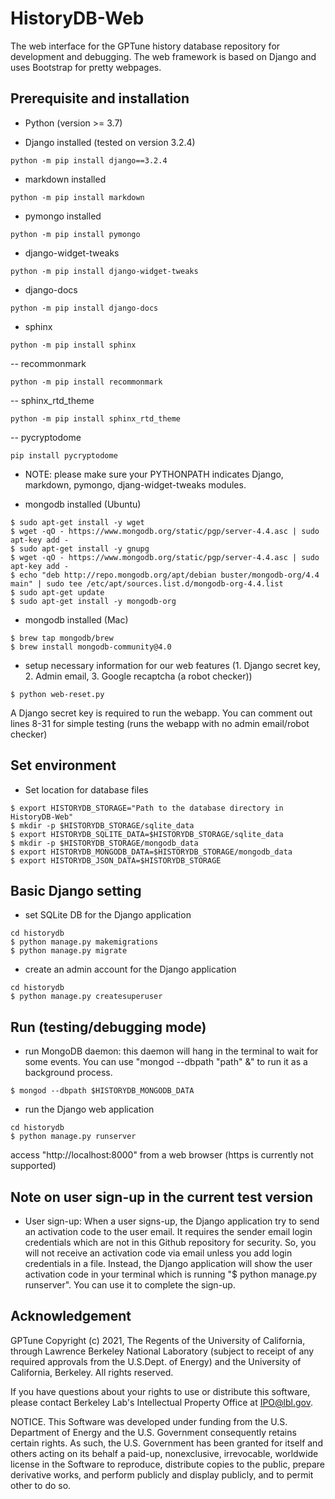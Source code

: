 # HistoryDB-Web

The web interface for the GPTune history database repository for development and debugging.
The web framework is based on Django and uses Bootstrap for pretty webpages.

## Prerequisite and installation

- Python (version >= 3.7)

- Django installed (tested on version 3.2.4)
```
python -m pip install django==3.2.4
```
- markdown installed
```
python -m pip install markdown
```
- pymongo installed
```
python -m pip install pymongo
```
- django-widget-tweaks
```
python -m pip install django-widget-tweaks
```
- django-docs
```
python -m pip install django-docs
```
- sphinx
```
python -m pip install sphinx
```
-- recommonmark
```
python -m pip install recommonmark
```
-- sphinx_rtd_theme
```
python -m pip install sphinx_rtd_theme
```
-- pycryptodome
```
pip install pycryptodome
```

- NOTE: please make sure your PYTHONPATH indicates Django, markdown, pymongo, djang-widget-tweaks modules.

- mongodb installed (Ubuntu)
```
$ sudo apt-get install -y wget
$ wget -qO - https://www.mongodb.org/static/pgp/server-4.4.asc | sudo apt-key add -
$ sudo apt-get install -y gnupg
$ wget -qO - https://www.mongodb.org/static/pgp/server-4.4.asc | sudo apt-key add -
$ echo "deb http://repo.mongodb.org/apt/debian buster/mongodb-org/4.4 main" | sudo tee /etc/apt/sources.list.d/mongodb-org-4.4.list
$ sudo apt-get update
$ sudo apt-get install -y mongodb-org
```

- mongodb installed (Mac)
```
$ brew tap mongodb/brew
$ brew install mongodb-community@4.0
```

- setup necessary information for our web features (1. Django secret key, 2. Admin email, 3. Google recaptcha (a robot checker))
```
$ python web-reset.py
```
A Django secret key is required to run the webapp. You can comment out lines 8-31 for simple testing (runs the webapp with no admin email/robot checker)

## Set environment

- Set location for database files
```
$ export HISTORYDB_STORAGE="Path to the database directory in HistoryDB-Web"
$ mkdir -p $HISTORYDB_STORAGE/sqlite_data
$ export HISTORYDB_SQLITE_DATA=$HISTORYDB_STORAGE/sqlite_data
$ mkdir -p $HISTORYDB_STORAGE/mongodb_data
$ export HISTORYDB_MONGODB_DATA=$HISTORYDB_STORAGE/mongodb_data
$ export HISTORYDB_JSON_DATA=$HISTORYDB_STORAGE
```

## Basic Django setting

- set SQLite DB for the Django application
```
cd historydb
$ python manage.py makemigrations
$ python manage.py migrate
```
- create an admin account for the Django application
```
cd historydb
$ python manage.py createsuperuser
```

## Run (testing/debugging mode)

- run MongoDB daemon: this daemon will hang in the terminal to wait for some events. You can use "mongod --dbpath "path" &" to run it as a background process.
```
$ mongod --dbpath $HISTORYDB_MONGODB_DATA
```

- run the Django web application
```
cd historydb
$ python manage.py runserver
```

access "http://localhost:8000" from a web browser (https is currently not supported)

## Note on user sign-up in the current test version

- User sign-up: When a user signs-up, the Django application try to send an activation code to the user email. It requires the sender email login credentials which are not in this Github repository for security. So, you will not receive an activation code via email unless you add login credentials in a file. Instead, the Django application will show the user activation code in your terminal which is running "$ python manage.py runserver". You can use it to complete the sign-up.

## Acknowledgement

GPTune Copyright (c) 2021, The Regents of the University of California, through
Lawrence Berkeley National Laboratory (subject to receipt of any required approvals
from the U.S.Dept. of Energy) and the University of California, Berkeley.
All rights reserved.

If you have questions about your rights to use or distribute this software,
please contact Berkeley Lab's Intellectual Property Office at IPO@lbl.gov.

NOTICE.  This Software was developed under funding from the U.S. Department
of Energy and the U.S. Government consequently retains certain rights.  As
such, the U.S. Government has been granted for itself and others acting on
its behalf a paid-up, nonexclusive, irrevocable, worldwide license in the
Software to reproduce, distribute copies to the public, prepare derivative
works, and perform publicly and display publicly, and to permit other to do so.
